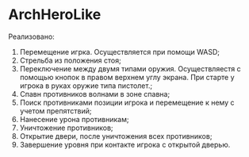 # ArchHeroLike
Реализовано:
  1) Перемещение игрка. Осуществляется при помощи WASD;
  2) Стрельба из положения стоя;
  3) Переключение между двумя типами оружия. Осуществляестя с помощью кнопок в правом верхнем углу экрана. При старте у игрока в руках оружие типа пистолет.;
  4) Спавн противников волнами в зоне спавна;
  5) Поиск противниками позиции игрока и перемещение к нему с учетом препятствий;
  6) Нанесение урона противникам;
  7) Уничтожение противников;
  8) Открытие двери, после уничтожения всех противников;
  9) Завершение уровня при контакте игрока с открытой дверью.
